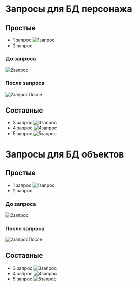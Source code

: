 # Запросы для БД персонажа
## Простые
* 1 запрос
![1запрос](https://github.com/underckit/SUBD-Degt-Pol-Shatil-/blob/main/Scripts/Images/запрос2простой.png)
* 2 запрос
### До запроса
![2запрос](https://github.com/underckit/SUBD-Degt-Pol-Shatil-/blob/main/Scripts/Images/До%20изменения%20wordlview.png)
### После запроса
![2запросПосле](https://github.com/underckit/SUBD-Degt-Pol-Shatil-/blob/main/Scripts/Images/после%20изменения%20worldview.png)

## Составные
* 3 запрос
![3запрос](https://github.com/underckit/SUBD-Degt-Pol-Shatil-/blob/main/Scripts/Images/запрос1.png)
* 4 запрос
![4запрос](https://github.com/underckit/SUBD-Degt-Pol-Shatil-/blob/main/Scripts/Images/запрос3.png)
* 5 запрос
![5запрос](https://github.com/underckit/SUBD-Degt-Pol-Shatil-/blob/main/Scripts/Images/запрос4.png)

# Запросы для БД объектов
## Простые
* 1 запрос
![1запрос](https://github.com/underckit/SUBD-Degt-Pol-Shatil-/blob/main/Scripts/Images/Элементы_запрос3.jpg)
* 2 запрос
### До запроса
![2запрос](https://github.com/underckit/SUBD-Degt-Pol-Shatil-/blob/main/Scripts/Images/Элементы_запрос2_до.jpg)
### После запроса
![2запросПосле](https://github.com/underckit/SUBD-Degt-Pol-Shatil-/blob/main/Scripts/Images/Элементы_запрос_2_после.jpg)

## Составные
* 3 запрос
![3запрос](https://github.com/underckit/SUBD-Degt-Pol-Shatil-/blob/main/Scripts/Images/Элементы_запрос1.jpg)
* 4 запрос
![4запрос](https://github.com/underckit/SUBD-Degt-Pol-Shatil-/blob/main/Scripts/Images/Элементы_запрос4.jpg)
* 5 запрос
![5запрос](https://github.com/underckit/SUBD-Degt-Pol-Shatil-/blob/main/Scripts/Images/Элементы_запрос5.jpg)
